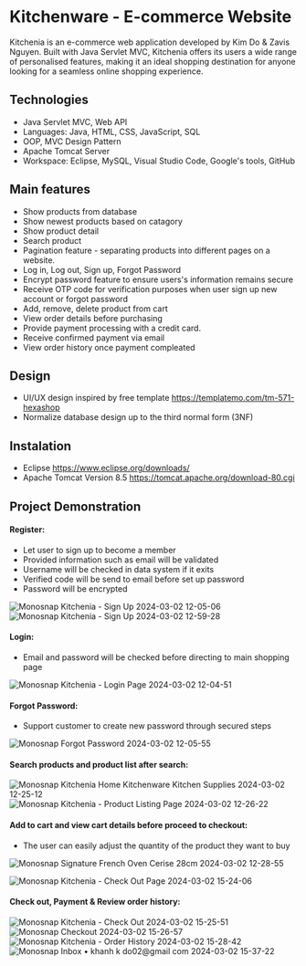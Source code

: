 
# Kitchenware - E-commerce Website

Kitchenia is an e-commerce web application developed by Kim Do & Zavis Nguyen. Built with Java Servlet MVC, Kitchenia offers its users a wide range of personalised features, making it an ideal shopping destination for anyone looking for a seamless online shopping experience.


## Technologies

- Java Servlet MVC, Web API
- Languages: Java, HTML, CSS, JavaScript, SQL
- OOP, MVC Design Pattern
- Apache Tomcat Server
- Workspace: Eclipse, MySQL, Visual Studio Code, Google's tools, GitHub

## Main features
- Show products from database
- Show newest products based on catagory
- Show product detail  
- Search product
- Pagination feature - separating products into different pages on a website.
- Log in, Log out, Sign up, Forgot Password
- Encrypt password feature to ensure users's information remains secure
- Receive OTP code for verification purposes when user sign up new account or forgot password
- Add, remove, delete product from cart
- View order details before purchasing
- Provide payment processing with a credit card.
- Receive confirmed payment via email
- View order history once payment compleated

## Design
- UI/UX design inspired by free template https://templatemo.com/tm-571-hexashop
- Normalize database design up to the third normal form (3NF)

## Instalation
- Eclipse https://www.eclipse.org/downloads/
- Apache Tomcat Version 8.5 https://tomcat.apache.org/download-80.cgi


## Project Demonstration

#### Register:
- Let user to sign up to become a member
- Provided information such as email will be validated  
- Username will be checked in data system if it exits
- Verified code will be send to email before set up password
- Password will be encrypted


![Monosnap Kitchenia - Sign Up 2024-03-02 12-05-06](https://github.com/KimKhanhDo/NEW_KITCHENIA/assets/147982667/9c01d03c-f19f-45c9-8e62-c0dfd10abaf8)
![Monosnap Kitchenia - Sign Up 2024-03-02 12-59-28](https://github.com/KimKhanhDo/NEW_KITCHENIA/assets/147982667/0a7ac7ac-9e25-497b-9778-8779a8541495)


#### Login:
- Email and password will be checked before directing to main shopping page

![Monosnap Kitchenia - Login Page 2024-03-02 12-04-51](https://github.com/KimKhanhDo/NEW_KITCHENIA/assets/147982667/2cbeb17d-b329-48a4-9efa-693371893b2f)

#### Forgot Password:
- Support customer to create new password through secured steps

![Monosnap Forgot Password 2024-03-02 12-05-55](https://github.com/KimKhanhDo/NEW_KITCHENIA/assets/147982667/46344620-4818-49b3-a8eb-f110740c8d5c)

#### Search products and product list after search:
![Monosnap Kitchenia Home Kitchenware   Kitchen Supplies 2024-03-02 12-25-12](https://github.com/KimKhanhDo/NEW_KITCHENIA/assets/147982667/f4780571-e3b0-41ea-9517-dbe709c45bce)
![Monosnap Kitchenia - Product Listing Page 2024-03-02 12-26-22](https://github.com/KimKhanhDo/NEW_KITCHENIA/assets/147982667/aef17255-dd1e-4c0d-99d7-e3291ff99008)

#### Add to cart and view cart details before proceed to checkout:
- The user can easily adjust the quantity of the product they want to buy

![Monosnap Signature French Oven Cerise 28cm 2024-03-02 12-28-55](https://github.com/KimKhanhDo/NEW_KITCHENIA/assets/147982667/3889b24e-0b44-44c5-abf1-2a1dc798b681)

![Monosnap Kitchenia - Check Out Page 2024-03-02 15-24-06](https://github.com/KimKhanhDo/NEW_KITCHENIA/assets/147982667/e5e6ea3d-432c-4e58-bbe0-4c288bee7952)

#### Check out, Payment & Review order history:
![Monosnap Kitchenia - Check Out 2024-03-02 15-25-51](https://github.com/KimKhanhDo/NEW_KITCHENIA/assets/147982667/a7941d64-9272-4aed-ae40-fa40ba29f22e)
![Monosnap Checkout 2024-03-02 15-26-57](https://github.com/KimKhanhDo/NEW_KITCHENIA/assets/147982667/0b2b3368-5c12-4a59-9785-b458fc542176)
![Monosnap Kitchenia - Order History 2024-03-02 15-28-42](https://github.com/KimKhanhDo/NEW_KITCHENIA/assets/147982667/67a78275-dbd0-4559-9967-0989c61f8b13)
![Monosnap Inbox • khanh k do02@gmail com 2024-03-02 15-37-22](https://github.com/KimKhanhDo/NEW_KITCHENIA/assets/147982667/7b42ee06-68c3-4165-8a89-d587ab8a2c6d)
